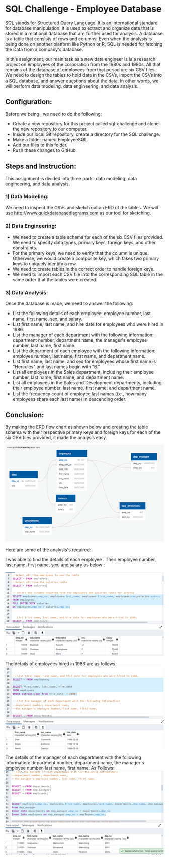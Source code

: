 # SQL Challenge - Employee Database

SQL stands for Structured Query Language. It is an international standard for database manipulation. It is used to extract and organize data that is stored in a relational database that are further used for analysis. A database is a table that consists of rows and columns. Even when the analysis is being done on another platform like Python or R, SQL is needed for fetching the Data from a company's database.

In this assignment, our main task as a new data engineer is is a research project on employees of the corporation from the 1980s and 1990s. All that remains of the database of employees from that period are six CSV files. We need to design the tables to hold data in the CSVs, import the CSVs into a SQL database, and answer questions about the data. In other words, we will perform data modeling, data engineering, and data analysis.  


## Configuration: 
Before we being , we need to do the following: 
 * Create a new repository for this project called sql-challenge and clone the new repository to our computer.  
 * Inside our local Git repository, create a directory for the SQL challenge.  
 * Make a folder named EmployeeSQL.  
 * Add our files to this folder.  
 * Push these changes to GitHub.

## Steps and Instruction:  

This assignment is divided into three parts: data modeling, data engineering, and data analysis.

### 1) Data Modeling:
We need to inspect the CSVs and sketch out an ERD of the tables. We will use http://www.quickdatabasediagrams.com as our tool for sketching.  

### 2) Data Engineering:  

* We need to create a table schema for each of the six CSV files provided. We need to specify data types, primary keys, foreign keys, and other constraints.  
* For the primary keys, we need to verify that the column is unique. Otherwise, we would create a composite key, which takes two primary keys to uniquely identify a row.
* We need to create tables in the correct order to handle foreign keys. 
* We need to import each CSV file into the corresponding SQL table in the same order that the tables were created 


### 3) Data Analysis: 
Once the database is made, we need to answer the following:

* List the following details of each employee: employee number, last name, first name, sex, and salary.
* List first name, last name, and hire date for employees who were hired in 1986.
* List the manager of each department with the following information: department number, department name, the manager's employee number, last name, first name.
* List the department of each employee with the following information: employee number, last name, first name, and department name.
* List first name, last name, and sex for employees whose first name is "Hercules" and last names begin with "B."
* List all employees in the Sales department, including their employee number, last name, first name, and department name.
* List all employees in the Sales and Development departments, including their employee number, last name, first name, and department name.
* List the frequency count of employee last names (i.e., how many employees share each last name) in descending order.


## Conclusion:

By making the ERD flow chart as shown below and creating the table schema with their respective primary keys and foreign keys for each of the six CSV files provided, it made the analysis easy.  

![Image](Images/QuickDBD-export.png)

Here are some of the analysis's required: 

I was able to find the details of each employee . Their employee number, last name, first name, sex, and salary as below :

![Image](Images/question1.png)

The details of employees hired in 1986 are as follows:
![Image](Images/question2.png)

The details of the manager of each department with the following information: department number, department name, the manager's employee number, last name, first name. As Follows:
![Image](Images/question3.png)


